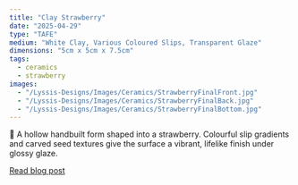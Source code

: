 ```yaml
---
title: "Clay Strawberry"
date: "2025-04-29"
type: "TAFE"
medium: "White Clay, Various Coloured Slips, Transparent Glaze"
dimensions: "5cm x 5cm x 7.5cm"
tags:
  - ceramics
  - strawberry
images:
  - "/Lyssis-Designs/Images/Ceramics/StrawberryFinalFront.jpg"
  - "/Lyssis-Designs/Images/Ceramics/StrawberryFinalBack.jpg"
  - "/Lyssis-Designs/Images/Ceramics/StrawberryFinalBottom.jpg"
---
```


:strawberry: A hollow handbuilt form shaped into a strawberry. Colourful slip gradients and carved seed textures give the surface a vibrant, lifelike finish under glossy glaze.

[Read blog post](#/blog/Ceramics/Completed-Ceramics/Clay-Strawberry)
